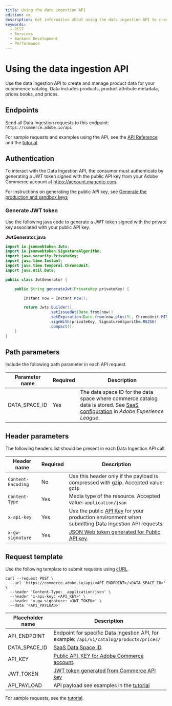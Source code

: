 ```yaml
---
title: Using the data ingestion API
edition: ee
description: Get information about using the data ingestion API to create and manage product, price book, and price data for you commerce catalog.
keywords:
  - REST
  - Services
  - Backend Development
  - Performance
---
```


# Using the data ingestion API

Use the data ingestion API to create and manage product data for your ecommerce catalog. Data includes products, product attribute metadata, prices books, and prices.

## Endpoints

Send all Data Ingestion requests to this endpoint: `https://commerce.adobe.io/api`

<InlineAlert variant="info" slots="text"/>

For sample requests and examples using the API, see the [API Reference](api-reference.md) and the [tutorial](../ccdm-use-case.md).

## Authentication

To interact with the Data Ingestion API, the consumer must authenticate by generating a JWT token signed with the public API key from your Adobe Commerce account at https://account.magento.com.

For instructions on generating the public API key, see [Generate the production and sandbox keys](https://experienceleague.adobe.com/en/docs/commerce-merchant-services/user-guides/integration-services/saas#genapikey)

### Generate JWT token

Use the following java code to generate a JWT token signed with the private key associated with your public API key.

**JwtGenerator.java**

```java
import io.jsonwebtoken.Jwts;
import io.jsonwebtoken.SignatureAlgorithm;
import java.security.PrivateKey;
import java.time.Instant;
import java.time.temporal.ChronoUnit;
import java.util.Date;

public class JwtGenerator {

    public String generateJwt(PrivateKey privateKey) {

        Instant now = Instant.now();

        return Jwts.builder()
                   .setIssuedAt(Date.from(now))
                   .setExpiration(Date.from(now.plus(5L, ChronoUnit.MINUTES)))
                   .signWith(privateKey, SignatureAlgorithm.RS256)
                   .compact();
    }
}
```

## Path parameters

Include the following path parameter in each API request.

| Parameter name | Required | Description |
|---|---|---|
DATA_SPACE_ID | Yes | The data space ID for the data space where commerce catalog data is stored. See [SaaS configuration](https://experienceleague.adobe.com/en/docs/commerce-merchant-services/user-guides/integration-services/saas#saasenv) in *Adobe Experience League*.

## Header parameters

The following headers list should be present in each Data Ingestion API call.

| Header name        | Required | Description                                                                                                                                                                                                                        |
|--------------------|----------|------------------------------------------------------------------------------------------------------------------------------------------------------------------------------------------------------------------------------------|
| `Content-Encoding` | No       | Use this header only if the payload is compressed with gzip. Accepted value: `gzip`                                                                                                                                                |
| `Content-Type`     | Yes      | Media type of the resource. Accepted value: `application/json`                                                                                                                                                                     |
| `x-api-key`        | Yes      | Use the public [API Key](https://experienceleague.adobe.com/en/docs/commerce-merchant-services/user-guides/integration-services/saas#genapikey) for your production environment when submitting Data Ingestion API requests.                            |
| `x-gw-signature`   | Yes      | [JSON Web token generated for Public API key](https://developer.adobe.com/developer-console/docs/guides/authentication/JWT/#creating-a-json-web-token). |

## Request template

Use the following template to submit requests using [cURL](https://curl.se/).

```shell
curl --request POST \
  --url 'https://commerce.adobe.io/api/<API_ENDPOINT>/<DATA_SPACE_ID>' \
  --header 'Content-Type:  application/json' \
  --header 'x-api-key: <API_KEY>' \
  --header 'x-gw-signature: <JWT_TOKEN>' \
  --data '<API_PAYLOAD>'
```

| Placeholder name | Description                                                                                                     |
|------------------|-----------------------------------------------------------------------------------------------------------------|
| API_ENDPOINT     | Endpoint for specific Data Ingestion API, for example: `/api/v1/catalog/products/prices/`  |
| DATA_SPACE_ID    | [SaaS Data Space ID](#path-parameters).                                               |
| API_KEY          | [Public API_KEY for Adobe Commerce account](#authentication).                              |
| JWT_TOKEN        | [JWT token generated from Commerce API key](#generate-jwt-token)                                     |
| API_PAYLOAD      | API payload see examples in the [tutorial](../ccdm-use-case.md)                                                                              |

For sample requests, see the [tutorial](../ccdm-use-case.md).
